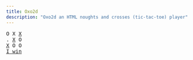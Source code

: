 ```yaml
---
title: Oxo2d 
description: "Oxo2d an HTML noughts and crosses (tic-tac-toe) player"
---
```


<pre class="oxo2d">
O X <u>X</u>
. <u>X</u> O
<u>X</u> O O
<a href="../">I win</a>
</pre>
